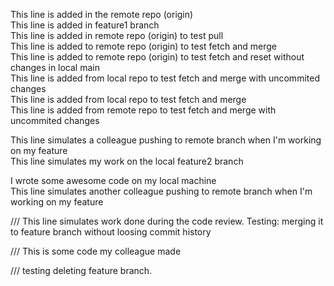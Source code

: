 This line is added in the remote repo (origin) <br/>
This line is added in feature1 branch <br/>
This line is added in remote repo (origin) to test pull <br/>
This line is added to remote repo (origin) to test fetch and merge <br/>
This line is added to remote repo (origin) to test fetch and reset without changes in local main<br/>
This line is added from local repo to test fetch and merge with uncommited changes <br/>
This line is added from local repo to test fetch and merge <br/>
This line is added from remote repo to test fetch and merge with uncommited changes <br/>

This line simulates a colleague pushing to remote branch when I'm working on my feature <br/>
This line simulates my work on the local feature2 branch <br/>

I wrote some awesome code on my local machine<br/>
This line simulates another colleague pushing to remote branch when I'm working on my feature <br/>

/// 
This line simulates work done during the code review. Testing: merging it to feature branch without loosing commit history

///
This is some code my colleague made

/// testing deleting feature branch. 

